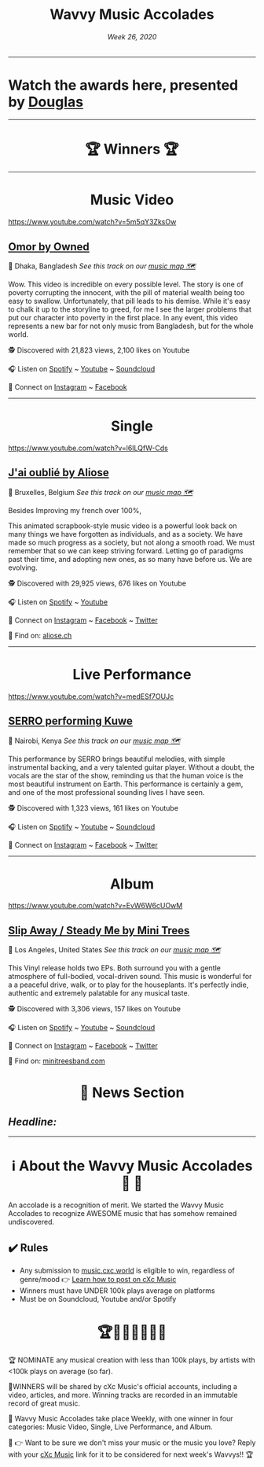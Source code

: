 

# <center> **Wavvy Music Accolades**</center> 
###### <center> Week 26, 2020</center> 

<hr>

# Watch the awards here, presented by [Douglas](https://douglas.life)




<hr>

# <center>🏆 Winners 🏆 </center>

<hr>

#  <center> **Music Video**</center> 

https://www.youtube.com/watch?v=5m5qY3ZksOw

## [Omor by Owned](https://music.cxc.world/?locLat=23.833&locLng=90.192&zoom=9&id=1740)
📍 Dhaka, Bangladesh
*See this track on our [music map 🗺️](https://music.cxc.world/?locLat=23.833&locLng=90.192&zoom=9&id=1740)*
</center>

Wow. This video is incredible on every possible level. The story is one of poverty corrupting the innocent, with the pill of material wealth being too easy to swallow. Unfortunately, that pill leads to his demise. While it's easy to chalk it up to the storyline to greed, for me I see the larger problems that put our character into poverty in the first place. In any event, this video represents a new bar for not only music from Bangladesh, but for the whole world.

🕵 Discovered with 21,823 views, 2,100 likes on Youtube

🎧 Listen on [Spotify](https://open.spotify.com/artist/2khsQvqlAuVDTR4f6vFVrU) ~ [Youtube](https://www.youtube.com/watch?v=5m5qY3ZksOw) ~ [Soundcloud](https://soundcloud.com/owned-the-band)

💫 Connect on [Instagram](https://www.instagram.com/ownedtheband/) ~ [Facebook](https://www.facebook.com/ownedtheband/) 

<hr>


#  <center> **Single**</center> 

https://www.youtube.com/watch?v=l6ILQfW-Cds

## [J'ai oublié by Aliose](https://music.cxc.world/?locLat=50.884&locLng=4.558&zoom=11&id=1742)
📍 Bruxelles, Belgium
*See this track on our [music map 🗺️](https://music.cxc.world/?locLat=50.884&locLng=4.558&zoom=11&id=1742)*

Besides Improving my french over 100%, 

This animated scrapbook-style music video is a powerful look back on many things we have forgotten as individuals, and as a society. We have made so much progress as a society, but not along a smooth road. We must remember that so we can keep striving forward. Letting go of paradigms past their time, and adopting new ones, as so many have before us. We are evolving. 


</center>


🕵 Discovered with 29,925 views, 676 likes on Youtube

🎧 Listen on [Spotify](https://open.spotify.com/track/36oUKPAw1ZlC8ZkLLyz4kA?si=7J8DxQCkQdmpfg4uBeZxAA) ~ [Youtube](https://www.youtube.com/watch?v=l6ILQfW-Cds) 

💫 Connect on [Instagram](https://www.instagram.com/AlioseOfficiel/) ~ [Facebook](https://www.facebook.com/AlioseOfficiel/) ~ [Twitter](https://twitter.com/AlioseOfficiel)


🔗 Find  on: [aliose.ch](http://aliose.ch/)

<hr>

#  <center>**Live Performance**</center>

https://www.youtube.com/watch?v=medESf7OUJc

## [SERRO performing Kuwe](https://music.cxc.world/?locLat=-1.280&locLng=36.849&zoom=13&id=1743)
📍 Nairobi, Kenya
*See this track on our [music map 🗺️](https://music.cxc.world/?locLat=-1.280&locLng=36.849&zoom=13&id=1743)*
</center>

This performance by SERRO brings beautiful melodies, with simple instrumental backing, and a very talented guitar player. Without a doubt, the vocals are the star of the show, reminding us that the human voice is the most beautiful instrument on Earth. This performance is certainly a gem, and one of the most professional sounding lives I have seen.

🕵 Discovered with 1,323 views, 161 likes on Youtube

🎧 Listen on [Spotify](https://open.spotify.com/album/0xV4Zm2IC2b9uNh4r0avUY?si=dMAW9bJeSFi_zLIQHJTDVg) ~ [Youtube](https://www.youtube.com/watch?v=medESf7OUJc) ~ [Soundcloud](https://soundcloud.com/serromusic)

💫 Connect on [Instagram](https://www.instagram.com/serro___/) ~ [Facebook](https://www.facebook.com/serromusic) ~ [Twitter](https://twitter.com/serro___)


<hr>

#  <center>**Album**</center>

https://www.youtube.com/watch?v=EvW6W6cUOwM

## [Slip Away / Steady Me by Mini Trees](https://music.cxc.world/?locLat=33.827&locLng=-117.798&zoom=9&id=1744)
📍 Los Angeles, United States
*See this track on our [music map 🗺️](https://music.cxc.world/?locLat=33.827&locLng=-117.798&zoom=9&id=1744)*
</center>

This Vinyl release holds two EPs. Both surround you with a gentle atmosphere of full-bodied, vocal-driven sound. This music is wonderful for a a peaceful drive, walk, or to play for the houseplants. It's perfectly indie, authentic and extremely palatable for any musical taste. 

🕵 Discovered with 3,306 views, 157 likes on Youtube

🎧 Listen on [Spotify](https://open.spotify.com/album/0iVsgvEzzr8kZuYJ2z9YGG) ~ [Youtube](https://www.youtube.com/watch?v=EvW6W6cUOwM) ~ [Soundcloud](https://soundcloud.com/minitreesband/sets/slipawayep)

💫 Connect on [Instagram](https://www.instagram.com/minitreesband/) ~ [Facebook](https://www.facebook.com/minitreesband) ~ [Twitter](https://twitter.com/minitreesband)

🔗 Find  on: [minitreesband.com](https://www.minitreesband.com/)



# <center>📰 News Section </center>
## *Headline:*

<hr>

# <center>ℹ️ About the Wavvy Music Accolades🕺 🌊 </center>

An accolade is a recognition of merit. We started the Wavvy Music Accolades to recognize AWESOME music that has somehow remained undiscovered.


## ✔️ Rules
- Any submission to [music.cxc.world](https://music.cxc.world) is eligible to win, regardless of genre/mood  👉 [Learn how to post on cXc Music](https://docs.cxc.world/knowledge-base/how-to-add-music/)
- Winners must have UNDER 100k plays average on platforms
- Must be on Soundcloud, Youtube and/or Spotify


#  <center>🏆🥇🎼🎶🎵🏅🎊</center>


🏆 NOMINATE any musical creation with less than 100k plays, by artists with <100k plays on average (so far).

🥇WINNERS will be shared by cXc Music's official accounts, including a video, articles, and more. Winning tracks are recorded in an immutable record of great music. 

🌊 Wavvy Music Accolades take place Weekly, with one winner in four categories: Music Video, Single, Live Performance, and Album.

🔑 👉 Want to be sure we don't miss your music or the music you love? Reply with your [cXc Music](https://music.cxc.world) link for it to be considered for next week's Wavvys!! 🏆
<!--stackedit_data:
eyJoaXN0b3J5IjpbNjk1NTU2MTEzLDc1NDEyNzQzNywxNDA3Nj
U1MjAzLDExOTE3Mjk3MTMsNzAwNjQwNzk5LC03NjQ2NDA3MDMs
LTExMzg4NzAzMDIsLTg5ODMwMTk1OCwtMzQyNjIyNDUyLDcxMj
IxMTQyMF19
-->